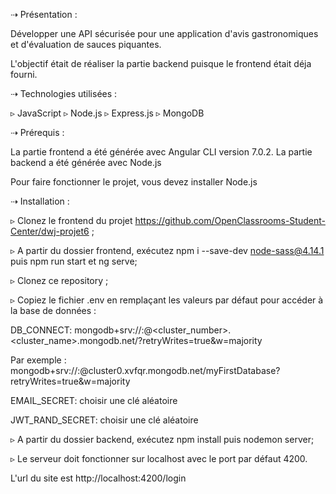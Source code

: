 ⇢ Présentation :

Développer une API sécurisée pour une application d'avis gastronomiques et d'évaluation de sauces piquantes.

L'objectif était de réaliser la partie backend puisque le frontend était déja fourni.

⇢ Technologies utilisées :

▹ JavaScript
▹ Node.js
▹ Express.js
▹ MongoDB

⇢ Prérequis :

La partie frontend a été générée avec Angular CLI version 7.0.2. La partie backend a été générée avec Node.js

Pour faire fonctionner le projet, vous devez installer Node.js

⇢ Installation :

▹ Clonez le frontend du projet https://github.com/OpenClassrooms-Student-Center/dwj-projet6 ;

▹ A partir du dossier frontend, exécutez npm i --save-dev node-sass@4.14.1 puis npm run start et  ng serve;

▹ Clonez ce repository ;

▹ Copiez le fichier .env en remplaçant les valeurs par défaut pour accéder à la base de données :

DB_CONNECT: mongodb+srv://<username>:<password>@<cluster_number>.<cluster_name>.mongodb.net/<databasename>?retryWrites=true&w=majority
  
Par exemple : mongodb+srv://<username>:<password>@cluster0.xvfqr.mongodb.net/myFirstDatabase?retryWrites=true&w=majority


EMAIL_SECRET: choisir une clé aléatoire

JWT_RAND_SECRET: choisir une clé aléatoire


▹ A partir du dossier backend, exécutez npm install puis nodemon server;

▹ Le serveur doit fonctionner sur localhost avec le port par défaut 4200. 

L'url du site est http://localhost:4200/login



